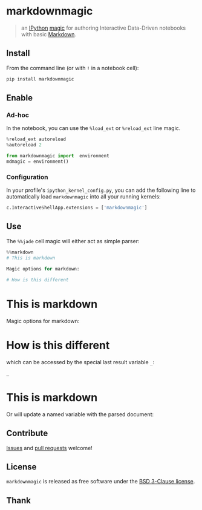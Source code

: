 
# markdownmagic
> an [IPython](http://ipython.org/) [magic](https://ipython.org/ipython-doc/dev/interactive/tutorial.html) for authoring Interactive Data-Driven notebooks with basic [Markdown]().

## Install
From the command line (or with `!` in a notebook cell):
```bash
pip install markdownmagic
```

## Enable
### Ad-hoc
In the notebook, you can use the `%load_ext` or `%reload_ext` line magic.


```python
%reload_ext autoreload
%autoreload 2
```


```python
from markdownmagic import  environment
mdmagic = environment()
```

### Configuration
In your profile's `ipython_kernel_config.py`, you can add the following line to automatically load `markdownmagic` into all your running kernels:

```python
c.InteractiveShellApp.extensions = ['markdownmagic']
```

## Use
The `%%jade` cell magic will either act as simple parser:


```python
%%markdown
# This is markdown

Magic options for markdown:
    
# How is this different
```




# This is markdown

Magic options for markdown:
    
# How is this different



which can be accessed by the special last result variable `_`:


```python
_
```




# This is markdown



Or will update a named variable with the parsed document:

## Contribute
[Issues](https://github.com/tonyfast/markdownmagic/issues) and [pull requests](https://github.com/tonyfast/markdownmagic/pulls) welcome!

## License

`markdownmagic` is released as free software under the [BSD 3-Clause license](./LICENSE).

## Thank



```python

```

